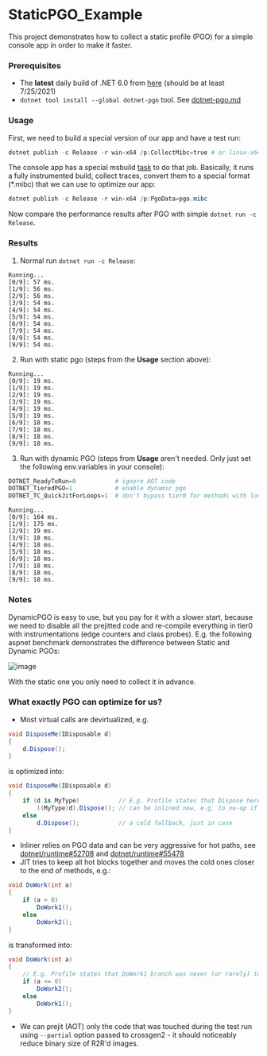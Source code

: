 # StaticPGO_Example

This project demonstrates how to collect a static profile (PGO) for a simple console app in order to make it faster.

### Prerequisites ###
*  The **latest** daily build of .NET 6.0 from [here](https://github.com/dotnet/installer/blob/main/README.md#installers-and-binaries) (should be at least 7/25/2021)
*  `dotnet tool install --global dotnet-pgo` tool. See [dotnet-pgo.md](https://github.com/dotnet/runtime/blob/main/docs/design/features/dotnet-pgo.md)

### Usage
First, we need to build a special version of our app and have a test run:
```ps1
dotnet publish -c Release -r win-x64 /p:CollectMibc=true # or linux-x64, osx-arm64, etc..
```
The console app has a special msbuild [task](https://github.com/EgorBo/StaticPGO_Example/blob/c1ba286cc4e63734ab7c0b3f81349948d39427f2/App.csproj#L29-L53) to do that job. Basically, it runs a fully instrumented build, collect traces, convert them to a special format (*.mibc) that we can use to optimize our app:

```ps1
dotnet publish -c Release -r win-x64 /p:PgoData=pgo.mibc
```

Now compare the performance results after PGO with simple `dotnet run -c Release`.

### Results
1) Normal run `dotnet run -c Release`:
```
Running...
[0/9]: 57 ms.
[1/9]: 56 ms.
[2/9]: 56 ms.
[3/9]: 54 ms.
[4/9]: 54 ms.
[5/9]: 54 ms.
[6/9]: 54 ms.
[7/9]: 54 ms.
[8/9]: 54 ms.
[9/9]: 54 ms.
```
2) Run with static pgo (steps from the **Usage** section above):
```
Running...
[0/9]: 19 ms.
[1/9]: 19 ms.
[2/9]: 19 ms.
[3/9]: 19 ms.
[4/9]: 19 ms.
[5/9]: 19 ms.
[6/9]: 18 ms.
[7/9]: 18 ms.
[8/9]: 18 ms.
[9/9]: 18 ms.
```
3) Run with dynamic PGO (steps from **Usage** aren't needed. Only just set the following env.variables in your console):
```ps1
DOTNET_ReadyToRun=0           # ignore AOT code
DOTNET_TieredPGO=1            # enable dynamic pgo
DOTNET_TC_QuickJitForLoops=1  # don't bypass tier0 for methods with loops
```
```
Running...
[0/9]: 164 ms.
[1/9]: 175 ms.
[2/9]: 19 ms.
[3/9]: 18 ms.
[4/9]: 18 ms.
[5/9]: 18 ms.
[6/9]: 18 ms.
[7/9]: 18 ms.
[8/9]: 18 ms.
[9/9]: 18 ms.
```

### Notes
DynamicPGO is easy to use, but you pay for it with a slower start, because we need to disable all the prejitted code
and re-compile everything in tier0 with instrumentations (edge counters and class probes). E.g. the following aspnet benchmark 
demonstrates the difference between Static and Dynamic PGOs:

![image](https://user-images.githubusercontent.com/523221/126899669-f5a49151-5927-4d52-b252-de024b5399f6.png)
  
With the static one you only need to collect it in advance.


### What exactly PGO can optimize for us?
* Most virtual calls are devirtualized, e.g.
```csharp
void DisposeMe(IDisposable d)
{
    d.Dispose();
}
```
is optimized into:
```csharp
void DisposeMe(IDisposable d)
{
    if (d is MyType)           // E.g. Profile states that Dispose here is mostly called on MyType
        ((MyType)d).Dispose(); // can be inlined now, e.g. to no-op if MyType::Dispose is empty
    else
        d.Dispose();           // a cold fallback, just in case
}
```
* Inliner relies on PGO data and can be very aggressive for hot paths, see [dotnet/runtime#52708](https://github.com/dotnet/runtime/pull/52708) and [dotnet/runtime#55478](https://github.com/dotnet/runtime/pull/55478)
* JIT tries to keep all hot blocks together and moves the cold ones closer to the end of methods, e.g.:
```csharp
void DoWork(int a)
{
    if (a > 0)
        DoWork1();
    else
        DoWork2();
}
```
is transformed into:
```csharp
void DoWork(int a)
{
    // E.g. Profile states that DoWork1 branch was never (or rarely) taken
    if (a <= 0)
        DoWork2();
    else
        DoWork1();
}
```
* We can prejit (AOT) only the code that was touched during the test run using `--partial` option passed to crossgen2 - it should noticeably reduce binary size of R2R'd images.
